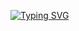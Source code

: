 <a href="https://git.io/typing-svg"><img src="https://readme-typing-svg.demolab.com?font=Fira+code&pause=1000&color=00F9FF&random=false&width=435&lines=Welcome+to+my+GitHub+account!+Check+out+my+website+https%3A%2F%2Fpriyanshu.is-a.dev+to+know+more+about+me." alt="Typing SVG" /></a>
